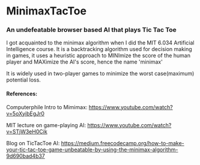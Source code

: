 # MinimaxTacToe
### An undefeatable browser based AI that plays Tic Tac Toe 
I got acquainted to the minimax algorithm when I did the MIT 6.034 Artificial Intelligence course. 
It is a backtracking algorithm used for decision making in games, it uses a heuristic approach to MINImize the score of the human player and MAXimize the AI's score, hence the name 'minimax'

It is  widely used in two-player games to minimize the worst case(maximum) potential loss.

#### References:

Computerphile Intro to Mimimax: https://www.youtube.com/watch?v=5oXyibEgJr0

MIT lecture on game-playing AI: https://www.youtube.com/watch?v=STjW3eH0Cik

Blog on TicTacToe AI: https://medium.freecodecamp.org/how-to-make-your-tic-tac-toe-game-unbeatable-by-using-the-minimax-algorithm-9d690bad4b37
